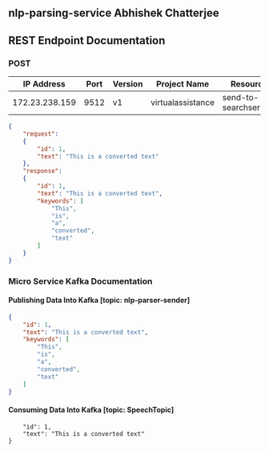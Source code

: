 

## nlp-parsing-service Abhishek Chatterjee

## REST Endpoint Documentation

### POST

IP Address | Port | Version | Project Name | Resource
--- | --- | --- | --- | ---
172.23.238.159 | 9512 |v1 | virtualassistance | send-to-searchservice 

```json
{
    "request": 
    {
        "id": 1,
        "text": "This is a converted text"
    },
    "response": 
    {
        "id": 1,
        "text": "This is a converted text",
        "keywords": [
            "This",
            "is",
            "a",
            "converted",
            "text"
        ]
    }
}
```

### Micro Service Kafka Documentation

#### Publishing Data Into Kafka [topic: nlp-parser-sender]
```json
{
    "id": 1,
    "text": "This is a converted text",
    "keywords": [
        "This",
        "is",
        "a",
        "converted",
        "text"
    ]
}
```

#### Consuming Data Into Kafka [topic: SpeechTopic]

```json{
    "id": 1,
    "text": "This is a converted text"
}
```

